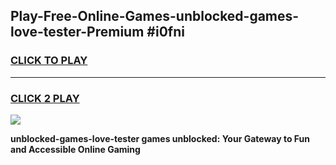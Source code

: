 
## Play-Free-Online-Games-unblocked-games-love-tester-Premium #i0fni
<h3>
<a href="https://premium.freeplayer.one?title=unblocked-games-love-tester&ref=8M">CLICK TO PLAY</a></h3>
<hr>

<h3>
<a href="https://premium.freeplayer.one?title=unblocked-games-love-tester&ref=8M">CLICK 2 PLAY</a>
  
</h3>

<a href="https://premium.freeplayer.one?title=unblocked-games-love-tester&ref=8M"><img src="https://clearcache.store/games.png"></a>


**unblocked-games-love-tester games unblocked: Your Gateway to Fun and Accessible Online Gaming**
